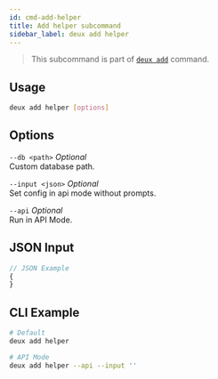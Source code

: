 ```yaml
---
id: cmd-add-helper
title: Add helper subcommand
sidebar_label: deux add helper
---
```


> This subcommand is part of [`deux add`](cmd-add.html) command.

## Usage
```bash
deux add helper [options]
```

## Options
`--db <path>` *Optional*  
Custom database path.

`--input <json>` *Optional*  
Set config in api mode without prompts.

`--api` *Optional*  
Run in API Mode.

## JSON Input
```javascript 
// JSON Example
{
}
```

## CLI Example
```bash
# Default
deux add helper

# API Mode
deux add helper --api --input ''
```
